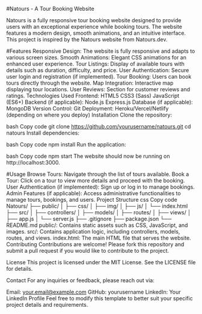 #Natours - A Tour Booking Website

Natours is a fully responsive tour booking website designed to provide users with an exceptional experience while booking tours. The website features a modern design, smooth animations, and an intuitive interface. This project is inspired by the Natours website from Natours.dev.

#Features
Responsive Design: The website is fully responsive and adapts to various screen sizes.
Smooth Animations: Elegant CSS animations for an enhanced user experience.
Tour Listings: Display of available tours with details such as duration, difficulty, and price.
User Authentication: Secure user login and registration (if implemented).
Tour Booking: Users can book tours directly through the website.
Map Integration: Interactive map displaying tour locations.
User Reviews: Section for customer reviews and ratings.
Technologies Used
Frontend:
HTML5
CSS3 (Sass)
JavaScript (ES6+)
Backend (if applicable):
Node.js
Express.js
Database (if applicable):
MongoDB
Version Control:
Git
Deployment:
Heroku/Vercel/Netlify (depending on where you deploy)
Installation
Clone the repository:

bash
Copy code
git clone https://github.com/yourusername/natours.git
cd natours
Install dependencies:

bash
Copy code
npm install
Run the application:

bash
Copy code
npm start
The website should now be running on http://localhost:3000.

#Usage
Browse Tours: Navigate through the list of tours available.
Book a Tour: Click on a tour to view more details and proceed with the booking.
User Authentication (if implemented): Sign up or log in to manage bookings.
Admin Features (if applicable): Access administrative functionalities to manage tours, bookings, and users.
Project Structure
css
Copy code
Natours/
├── public/
│ ├── css/
│ ├── img/
│ ├── js/
│ └── index.html
├── src/
│ ├── controllers/
│ ├── models/
│ ├── routes/
│ ├── views/
│ ├── app.js
│ └── server.js
├── .gitignore
├── package.json
└── README.md
public/: Contains static assets such as CSS, JavaScript, and images.
src/: Contains application logic, including controllers, models, routes, and views.
index.html: The main HTML file that serves the website.
Contributing
Contributions are welcome! Please fork this repository and submit a pull request if you would like to contribute to the project.

License
This project is licensed under the MIT License. See the LICENSE file for details.

Contact
For any inquiries or feedback, please reach out via:

Email: your.email@example.com
GitHub: yourusername
LinkedIn: Your LinkedIn Profile
Feel free to modify this template to better suit your specific project details and requirements.
